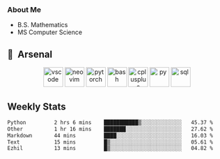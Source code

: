 ### About Me

- B.S. Mathematics
- MS Computer Science

<h2> 🚀 &nbsp;Arsenal</h2>

<p align="center">

<img src="https://cdn.jsdelivr.net/gh/devicons/devicon/icons/vscode/vscode-original.svg" alt="vscode" width="45" height="45"/>
<img src="https://cdn.jsdelivr.net/gh/devicons/devicon@latest/icons/neovim/neovim-original.svg" alt="neovim" width = "45" height = "45"/>
<img src="https://cdn.jsdelivr.net/gh/devicons/devicon@latest/icons/pytorch/pytorch-original.svg" alt="pytorch" width = "45" height = "45" />
          
<img src="https://cdn.jsdelivr.net/gh/devicons/devicon/icons/bash/bash-original.svg" alt="bash" width="45" height="45"/>
<img src="https://cdn.jsdelivr.net/gh/devicons/devicon@latest/icons/cplusplus/cplusplus-original.svg" alt="cplusplus" width = "45" height = "45"/>
<img src="https://cdn.jsdelivr.net/gh/devicons/devicon@latest/icons/python/python-plain.svg" alt="py" width = "45" height = "45" />

<img src="https://cdn.jsdelivr.net/gh/devicons/devicon@latest/icons/azuresqldatabase/azuresqldatabase-original.svg" alt="sql" width = "45" height = "45"/>
          
</p>

## Weekly Stats

<!--START_SECTION:waka-->

```txt
Python         2 hrs 6 mins    ███████████▒░░░░░░░░░░░░░   45.37 %
Other          1 hr 16 mins    ███████░░░░░░░░░░░░░░░░░░   27.62 %
Markdown       44 mins         ████░░░░░░░░░░░░░░░░░░░░░   16.03 %
Text           15 mins         █▒░░░░░░░░░░░░░░░░░░░░░░░   05.61 %
Ezhil          13 mins         █▒░░░░░░░░░░░░░░░░░░░░░░░   04.82 %
```

<!--END_SECTION:waka-->
